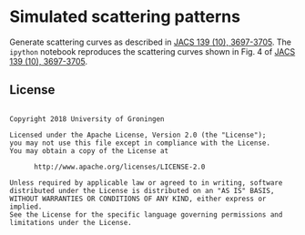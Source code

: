 # Simulated scattering patterns

Generate scattering curves as described in [JACS 139 (10), 3697-3705](https://pubs.acs.org/doi/abs/10.1021/jacs.6b11717).
The `ipython` notebook reproduces the scattering curves shown in Fig. 4 of [JACS 139 (10), 3697-3705](https://pubs.acs.org/doi/abs/10.1021/jacs.6b11717). 

## License

<pre><code>
Copyright 2018 University of Groningen

Licensed under the Apache License, Version 2.0 (the "License");
you may not use this file except in compliance with the License.
You may obtain a copy of the License at

      http://www.apache.org/licenses/LICENSE-2.0

Unless required by applicable law or agreed to in writing, software
distributed under the License is distributed on an "AS IS" BASIS,
WITHOUT WARRANTIES OR CONDITIONS OF ANY KIND, either express or implied.
See the License for the specific language governing permissions and
limitations under the License.
</code></pre>
